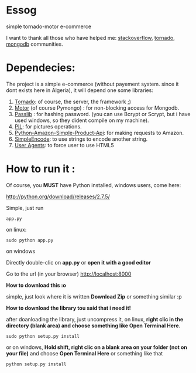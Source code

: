 Essog
=====

simple tornado-motor e-commerce

I want to thank all those who have helped me: [stackoverflow][1], [tornado][2], [mongodb][3] communities.

Dependecies:
=====

The project is a simple e-commerce (without payement system. since it dont exists here in Algeria), it will depend one some libraries:

 1. [Tornado][4]: of course, the server, the framework ;)
 2. [Motor][5] (of course Pymongo) : for non-blocking access for Mongodb.
 3. [Passlib][6] : for hashing password. (you can use Bcrypt or Scrypt, but i have used windows, so they dident compile on my machine).
 4. [PIL][7]: for pictures operations.
 5. [Python-Amazon-Simple-Product-Api][8]: for making requests to Amazon.
 6. [SimpleEncode][9]: to use strings to encode another string.
 7. [User Agents][10]: to force user to use HTML5

How to run it :
=====
Of course, you **MUST** have Python installed, windows users, come here:

http://python.org/download/releases/2.7.5/


Simple, just run 

    app.py

on linux:

    sudo python app.py

 on windows 

Directly double-clic on **app.py** or **open it with a good editor**  


Go to the url (in your browser) [http://localhost:8000][11]

**How  to download this :o**

simple, just look where it is written **Download Zip** or something similar :p

**How  to download the library tou said that i need it!**

after doanloading the library, just uncompress it, on linux, **right clic in the directory (blank area) and choose something like Open Terminal Here**.

    sudo python setup.py install

or on windows, **Hold shift, right clic on a blank area on your folder (not on your file)** and choose **Open Terminal Here** or something like that

    python setup.py install


  [1]: http://stackoverflow.com/
  [2]: https://groups.google.com/forum/#!forum/python-tornado
  [3]: https://groups.google.com/forum/#!forum/mongodb-user
  [4]: https://github.com/facebook/tornado
  [5]: https://github.com/mongodb/motor
  [6]: https://code.google.com/p/passlib/
  [7]: http://www.pythonware.com/products/pil/
  [8]: https://github.com/yoavaviram/python-amazon-simple-product-api
  [9]: https://code.google.com/p/python-simpleencode/
  [10]: https://github.com/selwin/python-user-agents
  [11]: http://localhost:8000

